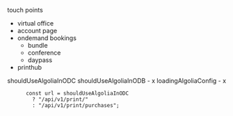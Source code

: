 
touch points
- virtual office
- account page
- ondemand bookings
	- bundle
	- conference
	- daypass
- printhub


shouldUseAlgoliaInODC
shouldUseAlgoliaInODB - x
loadingAlgoliaConfig - x


```tsx
      const url = shouldUseAlgoliaInODC
        ? "/api/v1/print/"
        : "/api/v1/print/purchases";


```